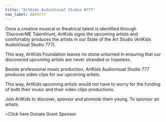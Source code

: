 ```yaml
---
title: "ArtKids AudioVisual Studio #777"
nav_label: AAVS777
---
```

Once a creative musical or theatrical talent is identified through 'DiscoverME TalentHunt, ArtKids signs the upcoming artists and comfortably produces the artists in our State of the Art  Studio (ArtKids AudioVisual Studio 777). 

This way, ArtKids Foundation leaves no stone unturned in ensuring that our discovered upcoming artists are never stranded or hopeless.

Beside professional music production, ArtKids Audiovisual Studio 777 produces video clips for our upcoming artists. 

This way, ArtKids upcoming artists would not have to worry for the funding of both their music and their video clips productions.

Join ArtKids to discover, sponsor and promote them young. To sponsor an artists

~Click here
Donate
Grant
Sponsor